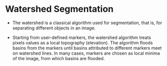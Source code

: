 # **Watershed Segmentation**

- The watershed is a classical algorithm used for segmentation, that is, for separating different objects in an image.

- Starting from user-defined markers, the watershed algorithm treats pixels values as a local topography (elevation). The algorithm floods basins from the markers  until basins attributed to different markers meet on watershed lines. In many cases, markers are chosen as local minima of the image, from which basins are flooded.
